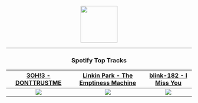<p align="center">
  <a href="https://www.tobiasmichael.de">
    <img src="https://tobiasmichael.de/assets/logo.gif" width="100" height="100"/>
  </a>
</p>

---

<h3 align="center">Spotify Top Tracks</h3>

[3OH!3 - DONTTRUSTME](https://open.spotify.com/track/4H1ZiD0aytFHoOiosVmT1w)|[Linkin Park - The Emptiness Machine](https://open.spotify.com/track/2PnlsTsOTLE5jnBnNe2K0A)|[blink-182 - I Miss You](https://open.spotify.com/track/1AdYZ6X00nXmO613Y7GJOl)
:---:|:----:|:----:
<img src="https://i.scdn.co/image/ab67616d00001e02bc12db3758aeb3b198fb362d"/>|<img src="https://i.scdn.co/image/ab67616d00001e02c0db065619ed208515412917"/>|<img src="https://i.scdn.co/image/ab67616d00001e020538b48c180256e0bdd8363f"/>